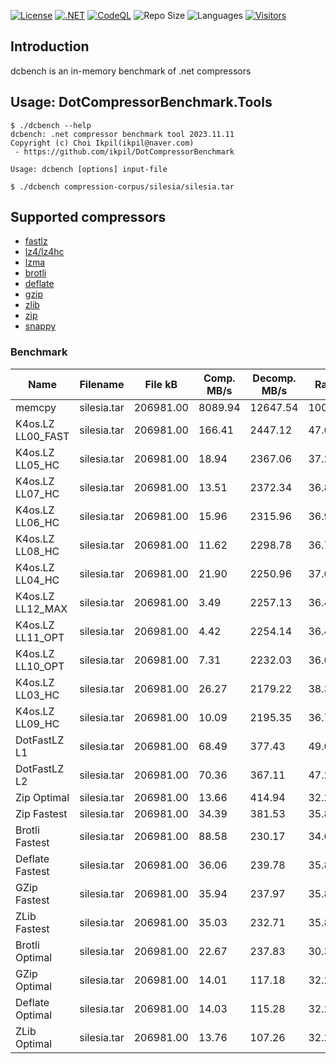 [![License](https://img.shields.io/badge/License-MIT-blue.svg)](https://opensource.org/licenses/MIT)
[![.NET](https://github.com/ikpil/DotCompressorBenchmark/actions/workflows/dotnet.yml/badge.svg)](https://github.com/ikpil/DotCompressorBenchmark/actions/workflows/dotnet.yml)
[![CodeQL](https://github.com/ikpil/DotCompressorBenchmark/actions/workflows/codeql.yml/badge.svg)](https://github.com/ikpil/DotCompressorBenchmark/actions/workflows/codeql.yml)
![Repo Size](https://img.shields.io/github/repo-size/ikpil/DotCompressorBenchmark.svg?colorB=lightgray)
![Languages](https://img.shields.io/github/languages/top/ikpil/DotCompressorBenchmark)
[![Visitors](https://api.visitorbadge.io/api/daily?path=https%3A%2F%2Fgithub.com%2Fikpil%2FDotCompressorBenchmark&countColor=%23263759&style=flat-square)](https://visitorbadge.io/status?path=https%3A%2F%2Fgithub.com%2Fikpil%2FDotCompressorBenchmark)

## Introduction 
dcbench is an in-memory benchmark of .net compressors

## Usage: DotCompressorBenchmark.Tools
```shell
$ ./dcbench --help
dcbench: .net compressor benchmark tool 2023.11.11
Copyright (c) Choi Ikpil(ikpil@naver.com)
 - https://github.com/ikpil/DotCompressorBenchmark

Usage: dcbench [options] input-file

$ ./dcbench compression-corpus/silesia/silesia.tar
```

## Supported compressors
- [fastlz](https://github.com/ikpil/DotFastLZ)
- [lz4/lz4hc](https://github.com/MiloszKrajewski/K4os.Compression.LZ4)
- [lzma](https://github.com/monemihir/LZMA-SDK)
- [brotli](https://learn.microsoft.com/en-us/dotnet/api/system.io.compression.brotlistream)
- [deflate](https://learn.microsoft.com/en-us/dotnet/api/system.io.compression.deflatestream)
- [gzip](https://learn.microsoft.com/en-us/dotnet/api/system.io.compression.gzipstream)
- [zlib](https://learn.microsoft.com/en-us/dotnet/api/system.io.compression.zlibstream)
- [zip](https://learn.microsoft.com/en-us/dotnet/api/system.io.compression.ziparchive)
- [snappy](https://github.com/brantburnett/Snappier)

### Benchmark

| Name              | Filename    | File kB   | Comp. MB/s | Decomp. MB/s | Rate   |
|-------------------|-------------|-----------|------------|--------------|--------|
| memcpy            | silesia.tar | 206981.00 | 8089.94    | 12647.54     | 100.00 |
| K4os.LZ LL00_FAST | silesia.tar | 206981.00 | 166.41     | 2447.12      | 47.60  |
| K4os.LZ LL05_HC   | silesia.tar | 206981.00 | 18.94      | 2367.06      | 37.22  |
| K4os.LZ LL07_HC   | silesia.tar | 206981.00 | 13.51      | 2372.34      | 36.85  |
| K4os.LZ LL06_HC   | silesia.tar | 206981.00 | 15.96      | 2315.96      | 36.98  |
| K4os.LZ LL08_HC   | silesia.tar | 206981.00 | 11.62      | 2298.78      | 36.78  |
| K4os.LZ LL04_HC   | silesia.tar | 206981.00 | 21.90      | 2250.96      | 37.65  |
| K4os.LZ LL12_MAX  | silesia.tar | 206981.00 | 3.49       | 2257.13      | 36.45  |
| K4os.LZ LL11_OPT  | silesia.tar | 206981.00 | 4.42       | 2254.14      | 36.48  |
| K4os.LZ LL10_OPT  | silesia.tar | 206981.00 | 7.31       | 2232.03      | 36.61  |
| K4os.LZ LL03_HC   | silesia.tar | 206981.00 | 26.27      | 2179.22      | 38.38  |
| K4os.LZ LL09_HC   | silesia.tar | 206981.00 | 10.09      | 2195.35      | 36.75  |
| DotFastLZ L1      | silesia.tar | 206981.00 | 68.49      | 377.43       | 49.00  |
| DotFastLZ L2      | silesia.tar | 206981.00 | 70.36      | 367.11       | 47.25  |
| Zip Optimal       | silesia.tar | 206981.00 | 13.66      | 414.94       | 32.25  |
| Zip Fastest       | silesia.tar | 206981.00 | 34.39      | 381.53       | 35.80  |
| Brotli Fastest    | silesia.tar | 206981.00 | 88.58      | 230.17       | 34.65  |
| Deflate Fastest   | silesia.tar | 206981.00 | 36.06      | 239.78       | 35.80  |
| GZip Fastest      | silesia.tar | 206981.00 | 35.94      | 237.97       | 35.80  |
| ZLib Fastest      | silesia.tar | 206981.00 | 35.03      | 232.71       | 35.80  |
| Brotli Optimal    | silesia.tar | 206981.00 | 22.67      | 237.83       | 30.30  |
| GZip Optimal      | silesia.tar | 206981.00 | 14.01      | 117.18       | 32.25  |
| Deflate Optimal   | silesia.tar | 206981.00 | 14.03      | 115.28       | 32.25  |
| ZLib Optimal      | silesia.tar | 206981.00 | 13.76      | 107.26       | 32.25  |

